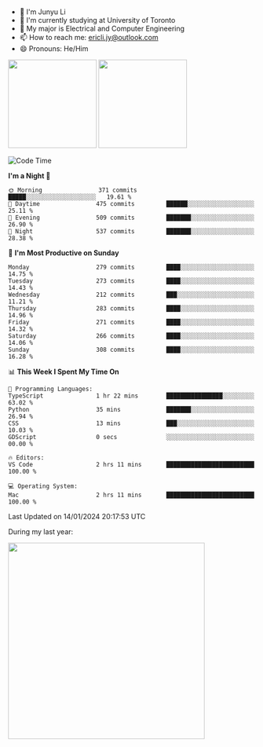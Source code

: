 ### 
- 👨 I'm Junyu Li
- 📖 I'm currently studying at University of Toronto
- 🌱 My major is Electrical and Computer Engineering
- 📫 How to reach me: ericli.jy@outlook.com
- 😄 Pronouns: He/Him

<p align="left">  
  <img height="180em" src="https://github-readme-stats-sigma-five-48.vercel.app/api?username=ericjyli&theme=tokyonight&show_icons=true&count_private=true&include_orgs=true" />
  <img height="180em" src="https://github-readme-stats-sigma-five-48.vercel.app/api/top-langs/?username=ericjyli&theme=tokyonight&count_private=true&include_orgs=true&include_orgs=true&layout=compact" />
</p>

<!--START_SECTION:waka-->
![Code Time](http://img.shields.io/badge/Code%20Time-384%20hrs%2043%20mins-blue)

**I'm a Night 🦉** 

```text
🌞 Morning                371 commits         █████░░░░░░░░░░░░░░░░░░░░   19.61 % 
🌆 Daytime                475 commits         ██████░░░░░░░░░░░░░░░░░░░   25.11 % 
🌃 Evening                509 commits         ███████░░░░░░░░░░░░░░░░░░   26.90 % 
🌙 Night                  537 commits         ███████░░░░░░░░░░░░░░░░░░   28.38 % 
```
📅 **I'm Most Productive on Sunday** 

```text
Monday                   279 commits         ████░░░░░░░░░░░░░░░░░░░░░   14.75 % 
Tuesday                  273 commits         ████░░░░░░░░░░░░░░░░░░░░░   14.43 % 
Wednesday                212 commits         ███░░░░░░░░░░░░░░░░░░░░░░   11.21 % 
Thursday                 283 commits         ████░░░░░░░░░░░░░░░░░░░░░   14.96 % 
Friday                   271 commits         ████░░░░░░░░░░░░░░░░░░░░░   14.32 % 
Saturday                 266 commits         ████░░░░░░░░░░░░░░░░░░░░░   14.06 % 
Sunday                   308 commits         ████░░░░░░░░░░░░░░░░░░░░░   16.28 % 
```


📊 **This Week I Spent My Time On** 

```text
💬 Programming Languages: 
TypeScript               1 hr 22 mins        ████████████████░░░░░░░░░   63.02 % 
Python                   35 mins             ███████░░░░░░░░░░░░░░░░░░   26.94 % 
CSS                      13 mins             ███░░░░░░░░░░░░░░░░░░░░░░   10.03 % 
GDScript                 0 secs              ░░░░░░░░░░░░░░░░░░░░░░░░░   00.00 % 

🔥 Editors: 
VS Code                  2 hrs 11 mins       █████████████████████████   100.00 % 

💻 Operating System: 
Mac                      2 hrs 11 mins       █████████████████████████   100.00 % 
```


 Last Updated on 14/01/2024 20:17:53 UTC
<!--END_SECTION:waka-->

<p> During my last year: </p>
<img height="400em" src="https://github-readme-stats-git-master-ericjyli.vercel.app/api/wakatime?username=ericjyli&layout=compact&theme=tokyonight" />

<!--
Here are some ideas to get you started:

- 🔭 I’m currently working on ...
- 🌱 I’m currently learning ...
- 👯 I’m looking to collaborate on ...
- 🤔 I’m looking for help with ...
- 💬 Ask me about ...
- 📫 How to reach me: ...
- 😄 Pronouns: ...
- ⚡ Fun fact: ...
-->
